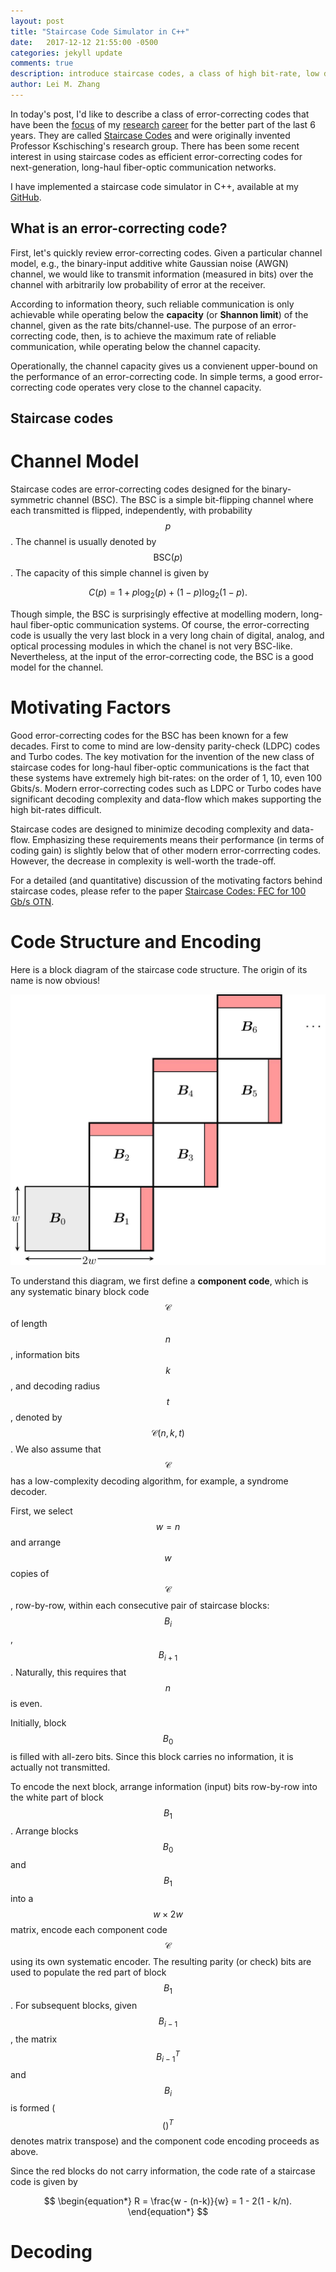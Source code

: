 ```yaml
---
layout: post
title: "Staircase Code Simulator in C++"
date:   2017-12-12 21:55:00 -0500 
categories: jekyll update
comments: true
description: introduce staircase codes, a class of high bit-rate, low decoding-complexity error-correcting codes for fiber-optic communication systems, along with a C++ simulator implementation
author: Lei M. Zhang
---
```


In today's post, I'd like to describe a class of error-correcting codes that have been the [focus](http://ieeexplore.ieee.org/document/6787025/) of my [research](http://ieeexplore.ieee.org/document/8082562/) [career](http://ieeexplore.ieee.org/document/7950925/) for the better part of the last 6 years. They are called [Staircase Codes](http://ieeexplore.ieee.org/document/6074908/) and were originally invented Professor Kschisching's research group. There has been some recent interest in using staircase codes as efficient error-correcting codes for next-generation, long-haul fiber-optic communication networks.

I have implemented a staircase code simulator in C++, available at my [GitHub](https://github.com/leiz86/staircase-simulator).

## What is an error-correcting code?

First, let's quickly review error-correcting codes. Given a particular channel model, e.g., the binary-input additive white Gaussian noise (AWGN) channel, we would like to transmit information (measured in bits) over the channel with arbitrarily low probability of error at the receiver.

According to information theory, such reliable communication is only achievable while operating below the **capacity** (or **Shannon limit**) of the channel, given as the rate bits/channel-use. The purpose of an error-correcting code, then, is to achieve the maximum rate of reliable communication, while operating below the channel capacity.

Operationally, the channel capacity gives us a convienent upper-bound on the performance of an error-correcting code. In simple terms, a good error-correcting code operates very close to the channel capacity.

## Staircase codes

# Channel Model

Staircase codes are error-correcting codes designed for the binary-symmetric channel (BSC). The BSC is a simple bit-flipping channel where each transmitted is flipped, independently, with probability $$p$$. The channel is usually denoted by $$\textrm{BSC}(p)$$. The capacity of this simple channel is given by

$$
\begin{equation*}
C(p) = 1 + p\log_2(p) + (1-p)\log_2(1-p).
\end{equation*}
$$

Though simple, the BSC is surprisingly effective at modelling modern, long-haul fiber-optic communication systems. Of course, the error-correcting code is usually the very last block in a very long chain of digital, analog, and optical processing modules in which the chanel is not very BSC-like. Nevertheless, at the input of the error-correcting code, the BSC is a good model for the channel.

# Motivating Factors

Good error-correcting codes for the BSC has been known for a few decades. First to come to mind are low-density parity-check (LDPC) codes and Turbo codes. The key motivation for the invention of the new class of staircase codes for long-haul fiber-optic communications is the fact that these systems have extremely high bit-rates: on the order of 1, 10, even 100 Gbits/s. Modern error-correcting codes such as LDPC or Turbo codes have significant decoding complexity and data-flow which makes supporting the high bit-rates difficult.

Staircase codes are designed to minimize decoding complexity and data-flow. Emphasizing these requirements means their performance (in terms of coding gain) is slightly below that of other modern error-corrrecting codes. However, the decrease in complexity is well-worth the trade-off.

For a detailed (and quantitative) discussion of the motivating factors behind staircase codes, please refer to the paper [Staircase Codes: FEC for 100 Gb/s OTN](http://ieeexplore.ieee.org/abstract/document/6074908/). 

# Code Structure and Encoding

Here is a block diagram of the staircase code structure. The origin of its name is now obvious!

![staircase diagram](/files/fig/staircase/staircase.jpg "Staircase Code Diagram")

To understand this diagram, we first define a **component code**, which is any systematic binary block code $$\mathcal{C}$$ of length $$n$$, information bits $$k$$, and decoding radius $$t$$, denoted by $$\mathcal{C}(n,k,t)$$. We also assume that $$\mathcal{C}$$ has a low-complexity decoding algorithm, for example, a syndrome decoder.

First, we select $$w=n$$ and arrange $$w$$ copies of $$\mathcal{C}$$, row-by-row, within each consecutive pair of staircase blocks: $$B_i$$, $$B_{i+1}$$. Naturally, this requires that $$n$$ is even.

Initially, block $$B_0$$ is filled with all-zero bits. Since this block carries no information, it is actually not transmitted. 

To encode the next block, arrange information (input) bits row-by-row into the white part of block $$B_1$$. Arrange blocks $$B_0$$ and $$B_1$$ into a $$w \times 2w$$ matrix, encode each component code $$\mathcal{C}$$ using its own systematic encoder. The resulting parity (or check) bits are used to populate the red part of block $$B_1$$. For subsequent blocks, given $$B_{i-1}$$, the matrix $$B_{i-1}^T$$ and $$B_i$$ is formed ($$()^T$$ denotes matrix transpose) and the component code encoding proceeds as above.

Since the red blocks do not carry information, the code rate of a staircase code is given by

$$
\begin{equation*}
R = \frac{w - (n-k)}{w} = 1 - 2(1  - k/n).
\end{equation*}
$$

# Decoding